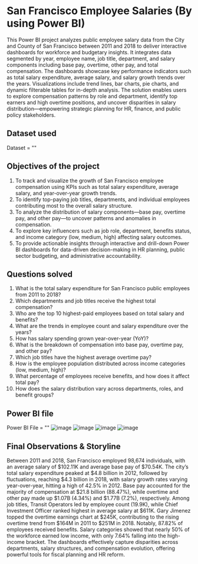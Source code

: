 # San Francisco Employee Salaries (By using Power BI)
This Power BI project analyzes public employee salary data from the City and County of San Francisco between 2011 and 2018 to deliver interactive dashboards for workforce and budgetary insights. It integrates data segmented by year, employee name, job title, department, and salary components including base pay, overtime, other pay, and total compensation. The dashboards showcase key performance indicators such as total salary expenditure, average salary, and salary growth trends over the years. Visualizations include trend lines, bar charts, pie charts, and dynamic filterable tables for in-depth analysis. The solution enables users to explore compensation patterns by role and department, identify top earners and high overtime positions, and uncover disparities in salary distribution—empowering strategic planning for HR, finance, and public policy stakeholders.

## Dataset used
Dataset = ""

## Objectives of the project

1) To track and visualize the growth of San Francisco employee compensation using KPIs such as total salary expenditure, average salary, and year-over-year growth trends.
2) To identify top-paying job titles, departments, and individual employees contributing most to the overall salary structure.
3) To analyze the distribution of salary components—base pay, overtime pay, and other pay—to uncover patterns and anomalies in compensation.
4) To explore key influencers such as job role, department, benefits status, and income category (low, medium, high) affecting salary outcomes.
5) To provide actionable insights through interactive and drill-down Power BI dashboards for data-driven decision-making in HR planning, public sector budgeting, and administrative accountability.

## Questions solved
1) What is the total salary expenditure for San Francisco public employees from 2011 to 2018?
2) Which departments and job titles receive the highest total compensation?
3) Who are the top 10 highest-paid employees based on total salary and benefits?
4) What are the trends in employee count and salary expenditure over the years?
5) How has salary spending grown year-over-year (YoY)?
6) What is the breakdown of compensation into base pay, overtime pay, and other pay?
7) Which job titles have the highest average overtime pay?
8) How is the employee population distributed across income categories (low, medium, high)?
9) What percentage of employees receive benefits, and how does it affect total pay?
10) How does the salary distribution vary across departments, roles, and benefit groups?

## Power BI file
Power BI File = ""
![image](https://github.com/user-attachments/assets/3d6f2d00-3d2e-4933-95e3-2d87b1e6b187)
![image](https://github.com/user-attachments/assets/10c3f772-e650-4e17-b55c-ec6f0db7a599)
![image](https://github.com/user-attachments/assets/3c7ec540-1698-4682-ab34-de4f2a99c617)
![image](https://github.com/user-attachments/assets/2635a6e2-ec06-46e7-9020-1d96ce6a617a)

## Final Observations & Storyline
Between 2011 and 2018, San Francisco employed 98,674 individuals, with an average salary of $102.11K and average base pay of $70.54K. The city’s total salary expenditure peaked at $4.8 billion in 2012, followed by fluctuations, reaching $4.3 billion in 2018, with salary growth rates varying year-over-year, hitting a high of 42.5% in 2012. Base pay accounted for the majority of compensation at $21.8 billion (88.47%), while overtime and other pay made up $1.07B (4.34%) and $1.77B (7.2%), respectively. Among job titles, Transit Operators led by employee count (19.9K), while Chief Investment Officer ranked highest in average salary at $611K. Gary Jimenez topped the overtime earnings chart at $245K, contributing to the rising overtime trend from $164M in 2011 to $251M in 2018. Notably, 87.82% of employees received benefits. Salary categories showed that nearly 50% of the workforce earned low income, with only 7.64% falling into the high-income bracket. The dashboards effectively capture disparities across departments, salary structures, and compensation evolution, offering powerful tools for fiscal planning and HR reform.
  
